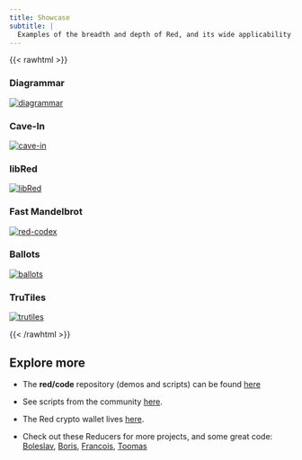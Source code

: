 ```yaml
---
title: Showcase
subtitle: |
  Examples of the breadth and depth of Red, and its wide applicability. Each application is complete, with no external dependencies.
---
```


{{< rawhtml >}}

<div class="container flex flex-wrap mx-auto">
    <div class="w-full p-2 rounded lg:w-1/3">
        <h3>Diagrammar</h3>
        <a href="https://www.redlake-tech.com/products/diagrammar-for-windows/"><img src="/images/showcase/diagrammar2.png" alt="diagrammar"></a>
    </div>
    <div class="w-full p-2 rounded theme-mobile lg:w-1/3">
      <h3>Cave-In</h3>
      <a href="https://github.com/planetsizecpu/Cave-In"><img class="animated-gif" src="/images/showcase/cave-in.gif" alt="cave-in"></a>
    </div>
    <div class="w-full p-2 rounded lg:w-1/3">
      <h3>libRed</h3>
      <a href="https://github.com/red/red/tree/master/tests/libRed"><img class="animated-gif" src="/images/showcase/pong.gif" alt="libRed"></a>
  </div>
  <div class="w-full p-2 rounded lg:w-1/3">
      <h3>Fast Mandelbrot</h3>
      <a href="https://github.com/red/code/blob/master/Scripts/mandelbrot-fast.red"><img class="animated-gif" src="/images/showcase/fast-mandel.gif" alt="red-codex"></a>
  </div>
  <div class="w-full p-2 rounded lg:w-1/3">
      <h3>Ballots</h3>
      <a href="https://github.com/red/code/tree/master/Showcase/ballots"><img class="animated-gif" src="/images/showcase/ballots2.gif" alt="ballots"></a>
  </div>
  <div class="w-full p-2 rounded lg:w-1/3">
      <h3>TruTiles</h3>
      <a href="https://github.com/GalenIvanov/Graphics-Red/blob/master/TruTiles.red"><img class="animated-gif" src="/images/showcase/trutiles.gif" alt="trutiles"></a>
  </div>
</div>

{{< /rawhtml >}}

## Explore more

- The __red/code__ repository (demos and scripts) can be found [here](https://github.com/red/code) 

- See scripts from the community [here](https://github.com/red/community).

- The Red crypto wallet lives [here](https://github.com/red/wallet).

- Check out these Reducers for more projects, and some great code: [Boleslav](https://gitlab.com/rebolek), [Boris](https://gitlab.com/hiiamboris), [Francois](https://github.com/ldci), [Toomas](https://github.com/toomasv/)